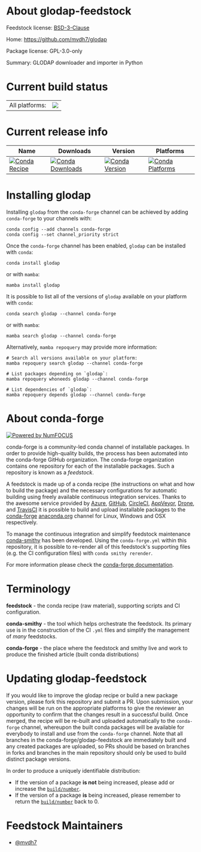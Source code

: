 About glodap-feedstock
======================

Feedstock license: [BSD-3-Clause](https://github.com/conda-forge/glodap-feedstock/blob/main/LICENSE.txt)

Home: https://github.com/mvdh7/glodap

Package license: GPL-3.0-only

Summary: GLODAP downloader and importer in Python

Current build status
====================


<table><tr><td>All platforms:</td>
    <td>
      <a href="https://dev.azure.com/conda-forge/feedstock-builds/_build/latest?definitionId=25725&branchName=main">
        <img src="https://dev.azure.com/conda-forge/feedstock-builds/_apis/build/status/glodap-feedstock?branchName=main">
      </a>
    </td>
  </tr>
</table>

Current release info
====================

| Name | Downloads | Version | Platforms |
| --- | --- | --- | --- |
| [![Conda Recipe](https://img.shields.io/badge/recipe-glodap-green.svg)](https://anaconda.org/conda-forge/glodap) | [![Conda Downloads](https://img.shields.io/conda/dn/conda-forge/glodap.svg)](https://anaconda.org/conda-forge/glodap) | [![Conda Version](https://img.shields.io/conda/vn/conda-forge/glodap.svg)](https://anaconda.org/conda-forge/glodap) | [![Conda Platforms](https://img.shields.io/conda/pn/conda-forge/glodap.svg)](https://anaconda.org/conda-forge/glodap) |

Installing glodap
=================

Installing `glodap` from the `conda-forge` channel can be achieved by adding `conda-forge` to your channels with:

```
conda config --add channels conda-forge
conda config --set channel_priority strict
```

Once the `conda-forge` channel has been enabled, `glodap` can be installed with `conda`:

```
conda install glodap
```

or with `mamba`:

```
mamba install glodap
```

It is possible to list all of the versions of `glodap` available on your platform with `conda`:

```
conda search glodap --channel conda-forge
```

or with `mamba`:

```
mamba search glodap --channel conda-forge
```

Alternatively, `mamba repoquery` may provide more information:

```
# Search all versions available on your platform:
mamba repoquery search glodap --channel conda-forge

# List packages depending on `glodap`:
mamba repoquery whoneeds glodap --channel conda-forge

# List dependencies of `glodap`:
mamba repoquery depends glodap --channel conda-forge
```


About conda-forge
=================

[![Powered by
NumFOCUS](https://img.shields.io/badge/powered%20by-NumFOCUS-orange.svg?style=flat&colorA=E1523D&colorB=007D8A)](https://numfocus.org)

conda-forge is a community-led conda channel of installable packages.
In order to provide high-quality builds, the process has been automated into the
conda-forge GitHub organization. The conda-forge organization contains one repository
for each of the installable packages. Such a repository is known as a *feedstock*.

A feedstock is made up of a conda recipe (the instructions on what and how to build
the package) and the necessary configurations for automatic building using freely
available continuous integration services. Thanks to the awesome service provided by
[Azure](https://azure.microsoft.com/en-us/services/devops/), [GitHub](https://github.com/),
[CircleCI](https://circleci.com/), [AppVeyor](https://www.appveyor.com/),
[Drone](https://cloud.drone.io/welcome), and [TravisCI](https://travis-ci.com/)
it is possible to build and upload installable packages to the
[conda-forge](https://anaconda.org/conda-forge) [anaconda.org](https://anaconda.org/)
channel for Linux, Windows and OSX respectively.

To manage the continuous integration and simplify feedstock maintenance
[conda-smithy](https://github.com/conda-forge/conda-smithy) has been developed.
Using the ``conda-forge.yml`` within this repository, it is possible to re-render all of
this feedstock's supporting files (e.g. the CI configuration files) with ``conda smithy rerender``.

For more information please check the [conda-forge documentation](https://conda-forge.org/docs/).

Terminology
===========

**feedstock** - the conda recipe (raw material), supporting scripts and CI configuration.

**conda-smithy** - the tool which helps orchestrate the feedstock.
                   Its primary use is in the construction of the CI ``.yml`` files
                   and simplify the management of *many* feedstocks.

**conda-forge** - the place where the feedstock and smithy live and work to
                  produce the finished article (built conda distributions)


Updating glodap-feedstock
=========================

If you would like to improve the glodap recipe or build a new
package version, please fork this repository and submit a PR. Upon submission,
your changes will be run on the appropriate platforms to give the reviewer an
opportunity to confirm that the changes result in a successful build. Once
merged, the recipe will be re-built and uploaded automatically to the
`conda-forge` channel, whereupon the built conda packages will be available for
everybody to install and use from the `conda-forge` channel.
Note that all branches in the conda-forge/glodap-feedstock are
immediately built and any created packages are uploaded, so PRs should be based
on branches in forks and branches in the main repository should only be used to
build distinct package versions.

In order to produce a uniquely identifiable distribution:
 * If the version of a package **is not** being increased, please add or increase
   the [``build/number``](https://docs.conda.io/projects/conda-build/en/latest/resources/define-metadata.html#build-number-and-string).
 * If the version of a package **is** being increased, please remember to return
   the [``build/number``](https://docs.conda.io/projects/conda-build/en/latest/resources/define-metadata.html#build-number-and-string)
   back to 0.

Feedstock Maintainers
=====================

* [@mvdh7](https://github.com/mvdh7/)

